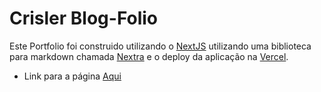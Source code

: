 # Crisler Blog-Folio
Este Portfolio foi construido utilizando o [NextJS]() utilizando uma biblioteca para markdown chamada [Nextra](https://github.com/shuding/nextra) e o deploy da aplicação na [Vercel](https://www.vercel.com).
- Link para a página [Aqui](https://www.crisler.com)
